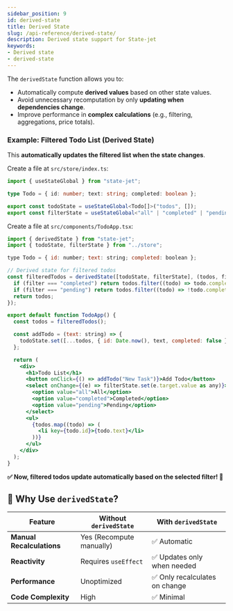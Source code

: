 ```yaml
---
sidebar_position: 9
id: derived-state
title: Derived State
slug: /api-reference/derived-state/
description: Derived state support for State-jet
keywords:
- Derived state
- derived-state
---
```


The `derivedState` function allows you to:

- Automatically compute **derived values** based on other state values.
- Avoid unnecessary recomputation by only **updating when dependencies change**.
- Improve performance in **complex calculations** (e.g., filtering, aggregations, price totals).

### Example: Filtered Todo List (Derived State)

This **automatically updates the filtered list when the state changes**.

Create a file at `src/store/index.ts`:

```ts title="src/store/index.ts"
import { useStateGlobal } from "state-jet";

type Todo = { id: number; text: string; completed: boolean };

export const todoState = useStateGlobal<Todo[]>("todos", []);
export const filterState = useStateGlobal<"all" | "completed" | "pending">("filter", "all");
```

Create a file at `src/components/TodoApp.tsx`:

```jsx title="src/components/TodoApp.tsx"
import { derivedState } from "state-jet";
import { todoState, filterState } from "../store";

type Todo = { id: number; text: string; completed: boolean };

// Derived state for filtered todos
const filteredTodos = derivedState([todoState, filterState], (todos, filter) => {
  if (filter === "completed") return todos.filter((todo) => todo.completed);
  if (filter === "pending") return todos.filter((todo) => !todo.completed);
  return todos;
});

export default function TodoApp() {
  const todos = filteredTodos();

  const addTodo = (text: string) => {
    todoState.set([...todos, { id: Date.now(), text, completed: false }]);
  };

  return (
    <div>
      <h1>Todo List</h1>
      <button onClick={() => addTodo("New Task")}>Add Todo</button>
      <select onChange={(e) => filterState.set(e.target.value as any)}>
        <option value="all">All</option>
        <option value="completed">Completed</option>
        <option value="pending">Pending</option>
      </select>
      <ul>
        {todos.map((todo) => (
          <li key={todo.id}>{todo.text}</li>
        ))}
      </ul>
    </div>
  );
}
```
**✅ Now, filtered todos update automatically based on the selected filter! 🎉**

## 🎯 Why Use `derivedState`?

| Feature                   | Without `derivedState`     | With `derivedState`           |
| ------------------------- | -------------------------- | ----------------------------- |
| **Manual Recalculations** | Yes (Recompute manually) | ✅ Automatic                   |
| **Reactivity**            | Requires `useEffect`     | ✅ Updates only when needed    |
| **Performance**           | Unoptimized              | ✅ Only recalculates on change |
| **Code Complexity**       | High                     | ✅ Minimal                     |